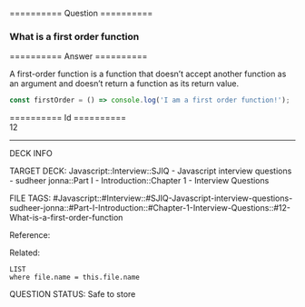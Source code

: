 ========== Question ==========  

### What is a first order function  

========== Answer ==========  

A first-order function is a function that doesn’t accept another function as an argument and doesn’t return a function as its return value.

```javascript
const firstOrder = () => console.log('I am a first order function!');
```

========== Id ==========  
12

---

DECK INFO

TARGET DECK: Javascript::Interview::SJIQ - Javascript interview questions - sudheer jonna::Part I - Introduction::Chapter 1 - Interview Questions

FILE TAGS: #Javascript::#Interview::#SJIQ-Javascript-interview-questions-sudheer-jonna::#Part-I-Introduction::#Chapter-1-Interview-Questions::#12-What-is-a-first-order-function

Reference:

Related:

```dataview
LIST
where file.name = this.file.name
```

QUESTION STATUS: Safe to store
